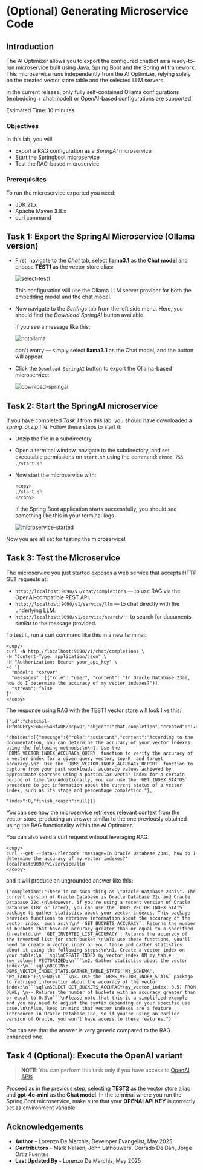 # (Optional) Generating Microservice Code

## Introduction

The AI Optimizer allows you to export the configured chatbot as a ready-to-run microservice built using Java, Spring Boot and the Spring AI framework. This microservice runs independently from the AI Optimizer, relying solely on the created vector store table and the selected LLM servers. 

In the current release, only fully self-contained Ollama configurations (embedding + chat model) or OpenAI-based configurations are supported.

Estimated Time: 10 minutes

### Objectives

In this lab, you will:
* Export a RAG configuration as a *SpringAI* microservice
* Start the Springboot microservice
* Test the RAG-based microservice

### Prerequisites

To run the microservice exported you need:
  * JDK 21.x 
  * Apache Maven 3.8.x
  * curl command

## Task 1: Export the SpringAI Microservice (Ollama version)

* First, navigate to the *Chat* tab, select **llama3.1** as the **Chat model** and choose **TEST1** as the vector store alias:

   ![select-test1](./images/select-test1.png)

   This configuration will use the Ollama LLM server provider for both the embedding model and the chat model.

* Now navigate to the *Settings* tab from the left side menu. Here, you should find the *Download SpringAI* button available.

   If you see a message like this:

  ![notollama](./images/diff-llm-springai.png)

   don't worry — simply select **llama3.1** as the Chat model, and the button will appear.

* Click the `Download SpringAI` button to export the Ollama-based microservice:
   
   ![download-springai](./images/download-springai.png)


## Task 2: Start the SpringAI microservice 

If you have completed *Task 1* from this lab, you should have downloaded a *spring_ai.zip* file. Follow these steps to start it:

* Unzip the file in a subdirectory

* Open a terminal window, navigate to the subdirectory, and set executable permissions on `start.sh` using the command: `chmod 755 ./start.sh`.

* Now start the microservice with:

   ```bash
   <copy>
   ./start.sh
   </copy>
   ```
   If the Spring Boot application starts successfully, you should see something like this in your terminal logs

   ![microservice-started](./images/microservice-started.png)

Now you are all set for testing the microservice!

## Task 3: Test the Microservice

The microservice you just started exposes a web service that accepts HTTP GET requests at:

  * `http://localhost:9090/v1/chat/completions` — to use RAG via the OpenAI-compatible REST API.
  * `http://localhost:9090/v1/service/llm` — to chat directly with the underlying LLM.
  * `http://localhost:9090/v1/service/search/`— to search for documents similar to the message provided.

To test it, run a curl command like this in a new terminal:

  ```
  <copy>
  curl -N http://localhost:9090/v1/chat/completions \
  -H "Content-Type: application/json" \
  -H "Authorization: Bearer your_api_key" \
  -d '{
    "model": "server",
    "messages": [{"role": "user", "content": "In Oracle Database 23ai, how do I determine the accuracy of my vector indexes?"}],
    "stream": false
  }'
  </copy>
  ```

The response using RAG with the TEST1 vector store will look like this:

  ``` 
  {"id":"chatcmpl-iHfRbDEYySEuGLESa8faQKZbcpVQ","object":"chat.completion","created":"1746805121","model":"llama3.1",
  
  "choices":[{"message":{"role":"assistant","content":"According to the documentation, you can determine the accuracy of your vector indexes using the following methods:\n\n1. Use the `DBMS_VECTOR.INDEX_ACCURACY_QUERY` function to verify the accuracy of a vector index for a given query vector, top-K, and target accuracy.\n2. Use the `DBMS_VECTOR.INDEX_ACCURACY_REPORT` function to capture from your past workloads, accuracy values achieved by approximate searches using a particular vector index for a certain period of time.\n\nAdditionally, you can use the `GET_INDEX_STATUS` procedure to get information about the current status of a vector index, such as its stage and percentage completion."},
  
  "index":0,"finish_reason":null}]}
  ```
You can see how the microservice retrieves relevant context from the vector store, producing an answer similar to the one previously obtained using the RAG functionality within the AI Optimizer.

You can also send a curl request without leveraging RAG:

  ```
  <copy>
  curl --get --data-urlencode 'message=In Oracle Database 23ai, how do I determine the accuracy of my vector indexes?' localhost:9090/v1/service/llm 
  </copy>
  ```

   and it will produce an ungrounded answer like this:

  ```text
  {"completion":"There is no such thing as \"Oracle Database 23ai\". The current version of Oracle Database is Oracle Database 21c and Oracle Database 22c.\n\nHowever, if you're using a recent version of Oracle Database (18c or later), you can use the `DBMS_VECTOR_INDEX_STATS` package to gather statistics about your vector indexes. This package provides functions to retrieve information about the accuracy of the vector index, such as:\n\n* `GET_BUCKETS_ACCURACY`: Returns the number of buckets that have an accuracy greater than or equal to a specified threshold.\n* `GET_INVERTED_LIST_ACCURACY`: Returns the accuracy of the inverted list for each bucket.\n\nTo use these functions, you'll need to create a vector index on your table and gather statistics about it using the following steps:\n\n1. Create a vector index on your table:\n```sql\nCREATE INDEX my_vector_index ON my_table (my_column) VECTORIZED;\n```\n2. Gather statistics about the vector index:\n```sql\nBEGIN\n  DBMS_VECTOR_INDEX_STATS.GATHER_TABLE_STATS('MY_SCHEMA', 'MY_TABLE');\nEND;\n```\n3. Use the `DBMS_VECTOR_INDEX_STATS` package to retrieve information about the accuracy of the vector index:\n```sql\nSELECT GET_BUCKETS_ACCURACY(my_vector_index, 0.5) FROM DUAL; \n-- Returns the number of buckets with an accuracy greater than or equal to 0.5\n```\nPlease note that this is a simplified example and you may need to adjust the syntax depending on your specific use case.\n\nAlso, keep in mind that vector indexes are a feature introduced in Oracle Database 18c, so if you're using an earlier version of Oracle, you won't have access to these features."}
  ```
You can see that the answer is very generic compared to the RAG-enhanced one.

## Task 4 (Optional): Execute the OpenAI variant

> **NOTE**: You can perform this task only if you have access to [OpenAI APIs](https://platform.openai.com/settings/organization/api-keys).

Proceed as in the previous step, selecting **TEST2** as the vector store alias and **gpt-4o-mini** as the **Chat model**. In the terminal where you run the Spring Boot microservice, make sure that your **OPENAI API KEY** is correctly set as environment variable. 

## Acknowledgements
* **Author** - Lorenzo De Marchis, Developer Evangelist, May 2025
* **Contributors** - Mark Nelson, John Lathouwers, Corrado De Bari, Jorge Ortiz Fuentes
* **Last Updated By** - Lorenzo De Marchis, May 2025